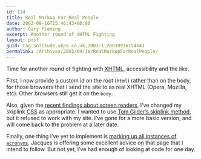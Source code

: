 ```yaml
---
id: 114
title: Real Markup For Real People
date: 2003-09-16T15:46:43+00:00
author: Gary Fleming
excerpt: Another round of XHTML Fighting
layout: post
guid: tag:solitude.vkps.co.uk,2003:1,20030916154643
permalink: /Archives/2003/09/16/RealMarkupForRealPeople/
---
```

Time for another round of fighting with <acronym title="eXtensible HyperText Markup Language">XHTML</acronym>, accessibility and the like.

First, I now provide a custom id on the root (`html`) rather than on the body, for those browsers that I send the site to as real XHTML (Opera, Mozilla, etc). Other browsers still get it on the `body`.

Also, given the [recent findings about screen readers](http://www.mezzoblue.com/cgi-bin/mt/mezzo/archives/000259.asp), I&#8217;ve changed my skiplink <acronym title="Cascading Style Sheets">CSS</acronym> as appropriate. I wanted to use [Tom Gilder&#8217;s skiplink method](http://blog.tom.me.uk/2003/09/13/skipadeedoodah.php), but it refused to work with my site. I&#8217;ve gone for a more basic version, and will come back to the problem at a later date.

Finally, one thing I&#8217;ve yet to implement is [marking up all instances of `acronyms`](http://golem.ph.utexas.edu/~distler/blog/archives/000218.html). Jacques is offering some excellent advice on that page that I intend to follow. But not yet, I&#8217;ve had enough of looking at code for one day.